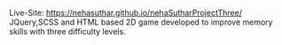 Live-Site:  https://nehasuthar.github.io/nehaSutharProjectThree/
JQuery,SCSS and HTML based 2D game developed to improve memory skills with three difficulty levels.
